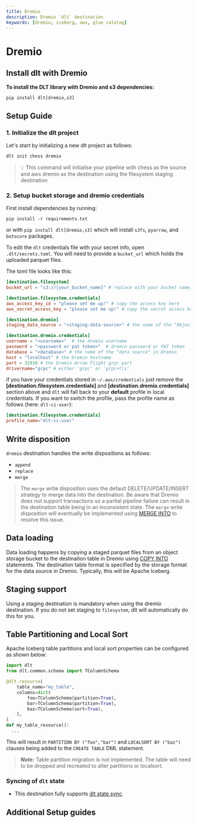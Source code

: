 ```yaml
---
title: Dremio
description: Dremio `dlt` destination
keywords: [dremio, iceberg, aws, glue catalog]
---
```


# Dremio

## Install dlt with Dremio
**To install the DLT library with Dremio and s3 dependencies:**
```
pip install dlt[dremio,s3]
```

## Setup Guide
### 1. Initialize the dlt project

Let's start by initializing a new dlt project as follows:
   ```bash
   dlt init chess dremio
   ```
   > 💡 This command will initialise your pipeline with chess as the source and aws dremio as the destination using the filesystem staging destination


### 2. Setup bucket storage and dremio credentials

First install dependencies by running:
```
pip install -r requirements.txt
```
or with `pip install dlt[dremio,s3]` which will install `s3fs`, `pyarrow`, and `botocore` packages.

To edit the `dlt` credentials file with your secret info, open `.dlt/secrets.toml`. You will need to provide a `bucket_url` which holds the uploaded parquet files.

The toml file looks like this:

```toml
[destination.filesystem]
bucket_url = "s3://[your_bucket_name]" # replace with your bucket name,

[destination.filesystem.credentials]
aws_access_key_id = "please set me up!" # copy the access key here
aws_secret_access_key = "please set me up!" # copy the secret access key here

[destination.dremio]
staging_data_source = "<staging-data-source>" # the name of the "Object Storage" data source in Dremio containing the s3 bucket

[destination.dremio.credentials]
username = "<username>"  # the dremio username
password = "<password or pat token>"  # dremio password or PAT token
database = "<database>" # the name of the "data source" in Dremio
host = "localhost" # the Dremio hostname
port = 32010 # the Dremio Arrow Flight grpc port
drivername="grpc" # either 'grpc' or 'grpc+tls'
```

if you have your credentials stored in `~/.aws/credentials` just remove the **[destination.filesystem.credentials]** and **[destination.dremio.credentials]** section above and `dlt` will fall back to your **default** profile in local credentials. If you want to switch the  profile, pass the profile name as follows (here: `dlt-ci-user`):
```toml
[destination.filesystem.credentials]
profile_name="dlt-ci-user"
```

## Write disposition

`dremio` destination handles the write dispositions as follows:
- `append`
- `replace`
- `merge`

> The `merge` write disposition uses the default DELETE/UPDATE/INSERT strategy to merge data into the destination. Be aware that Dremio does not support transactions so a partial pipeline failure can result in the destination table being in an inconsistent state. The `merge` write disposition will eventually be implemented using [MERGE INTO](https://docs.dremio.com/current/reference/sql/commands/apache-iceberg-tables/apache-iceberg-merge/) to resolve this issue.

## Data loading

Data loading happens by copying a staged parquet files from an object storage bucket to the destination table in Dremio using [COPY INTO](https://docs.dremio.com/cloud/reference/sql/commands/copy-into-table/) statements. The destination table format is specified by the storage format for the data source in Dremio. Typically, this will be Apache Iceberg.


## Staging support

Using a staging destination is mandatory when using the dremio destination. If you do not set staging to `filesystem`, dlt will automatically do this for you.

## Table Partitioning and Local Sort
Apache Iceberg table partitions and local sort properties can be configured as shown below:
```python
import dlt
from dlt.common.schema import TColumnSchema

@dlt.resource(
    table_name="my_table",
    columns=dict(
        foo=TColumnSchema(partition=True),
        bar=TColumnSchema(partition=True),
        baz=TColumnSchema(sort=True),
    ),
)
def my_table_resource():
  ...
```
This will result in `PARTITION BY ("foo","bar")` and `LOCALSORT BY ("baz")` clauses being added to the `CREATE TABLE` DML statement.

> ***Note:*** Table partition migration is not implemented. The table will need to be dropped and recreated to alter partitions or localsort.


### Syncing of `dlt` state
- This destination fully supports [dlt state sync](../../general-usage/state#syncing-state-with-destination).


<!--@@@DLT_SNIPPET_START tuba::dremio-->
## Additional Setup guides
<!--@@@DLT_SNIPPET_END tuba::dremio-->

